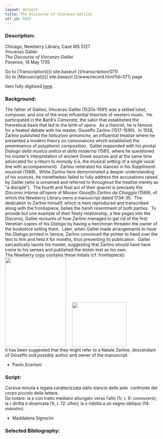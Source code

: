 ```yaml
---
layout: default
title: The Discourse of Vincenzo Galilei
utl_id: 3421
---
```


###  Description:

Chicago, Newberry Library, Case MS 5127<br>
Vincenzo Galilei<br>
_The Discourse of Vincenzo Galilei_<br>
Florence, 14 May 1735

Go to [Transcription]({{ site.baseurl }}/transcription/071)<br>
Go to [Manuscript]({{ site.baseurl }}/www/record.html?id=071) page 

Item fully digitized [here](https://collections.newberry.org/asset-management/2KXJ8Z9UT7N4).

###  Background:

The father of Galileo, Vincenzo Galilei (1520s-1591) was a skilled lutist, composer, and one of the most influential theorists of western music.  He participated in the Bardi’s _Camerata_, the salon that established the theoretical basis that led to the birth of opera.  As a theorist, he is famous for a heated debate with his master, Gioseffo Zarlino (1517-1590).  In 1558, Zarlino published the _Istituzioni armoniche_, an influential treatise where he presented a modern theory on consonances which established the preeminence of polyphonic composition.  Galilei responded with his pivotal _Dialogo della musica antica et della moderna_ (1581), where he questioned his master’s interpretation of ancient Greek sources and at the same time advocated for a return to monody (i.e. the musical setting of a single vocal line with accompaniment).  Zarlino reiterated his stances in his _Sopplimenti musicali_ (1588).  While Zarlino here demonstrated a deeper understanding of his sources, he nonetheless failed to fully address the accusations raised by Galilei (who is unnamed and referred to throughout the treatise merely as “a disciple”).  The fourth and final act of their quarrel is precisely the _Discorso intorno all’opere di Messer Gioseffo Zarlino da Chioggia_ (1589), of which the Newberry Library owns a manuscript dated 1734-35.  The dedication to Zarlino himself, which is here reproduced and transcribed along with the frontispiece, belies the harsh resentment of both parties.  To provide but one example of their feisty relationship, a few pages into the _Discorso_, Galilei recounts of how Zarlino managed to get rid of the first Venetian copies of his _Dialogo_ by having a henchman threaten the owner of the bookstore selling them.  Later, when Galilei made arrangements to have the _Dialogo_ printed in Venice, Zarlino convinced the printer to hand over the text to him and held it for months, thus preventing its publication.  Galilei sarcastically taunts his master, suggesting that Zarlino should have have come to his senses and published the stolen text as his own.  <br>
The Newberry copy contains these initials (cf. frontispiece):<br>
<a href="{{ site.baseurl }}/www/images/galilei.jpg" target="_top"><img alt="" src="{{ site.baseurl }}/www/images/galilei.jpg" style="width: 200px; height: 291px;" /></a>     <a href="{{ site.baseurl }}/www/images/screen_shot_2019-07-25_at_10.32.36_am.png" target="_top"><img alt="" src="{{ site.baseurl }}/www/images/screen_shot_2019-07-25_at_10.32.36_am.png" style="width: 180px; height: 144px;" /></a><br>
It has been suggested that they might refer to a Natale Zarlino, descendant of Gioseffo and possibly author and owner of the manuscript.
-  Paolo Scartoni

###  Script:

Corsiva minuta e legata caratterizzata dallo slancio delle aste  confronto del corpo piccolo delle lettere.<br>
Da notare: la _e_ con tratto mediano allungato verso l’alto (1r, r. 9: _conoscere_); la _r_ diritta e divaricata (1r, r. 12: _oltre_); la _s_ ridotta a un segno obliquo (14: _maestro_).<br>
- Maddalena Signorini

###  Selected Bibliography:



